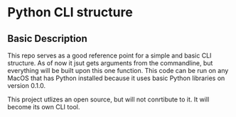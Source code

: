 # Python CLI  structure

## Basic Description

This repo serves as a good reference point for a simple and basic CLI
structure. As of now it jsut gets arguments from the commandline, but everything
will be built upon this one function. This code can be run on any MacOS that 
has Python installed because it uses basic Python libraries on version 0.1.0.

This project utlizes an open source, but will not conrtibute to it. It will
become its own CLI tool. 
